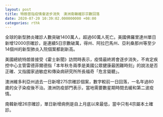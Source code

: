 ```yaml
---
layout: post
title: 特朗普指疫情會逐步消失　澳洲南韓確診宗數回落
date: 2020-07-20 10:39:02.000000000 +08:00
categories: rthk
---
```


全球的新型肺炎確診人數突破1400萬人，超過60萬人死亡。美國佛羅里達州單日新增12000宗確診，是連續5日宗數破萬，得州、阿拉巴馬州、亞利桑那州等至少14個州的新型肺炎入院個案都創新高。

美國總統特朗普接受《霍士新聞》訪問時表示，疫情最終將會逐步消失，不肯定疾控中心主管雷德菲爾德指「本年秋冬兩季是美國公眾健康最困難時刻」的說法是否正確、又指國家過敏症和傳染病研究所所長福奇「危言聳聽」。

澳洲維多利亞州過去一日新增275宗確診個案，數字較前一日回落，一名年過80歲的女子染疫後不治。澳洲防疫部門表示，當地需要數星期時間去緩和第二波疫情。

南韓新增26宗確診，單日新增病例是自上月底以來最低，當中只有4宗屬本土確診。
